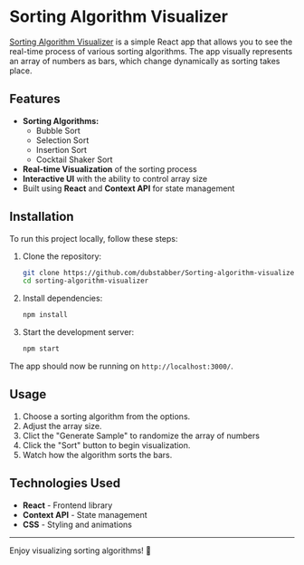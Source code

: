 # Sorting Algorithm Visualizer

[Sorting Algorithm Visualizer](https://dubstabber.github.io/Sorting-algorithm-visualizer/) is a simple React app that allows you to see the real-time process of various sorting algorithms. The app visually represents an array of numbers as bars, which change dynamically as sorting takes place.

## Features

- **Sorting Algorithms:**
  - Bubble Sort
  - Selection Sort
  - Insertion Sort
  - Cocktail Shaker Sort
- **Real-time Visualization** of the sorting process
- **Interactive UI** with the ability to control array size
- Built using **React** and **Context API** for state management

## Installation

To run this project locally, follow these steps:

1. Clone the repository:
   ```bash
   git clone https://github.com/dubstabber/Sorting-algorithm-visualizer.git
   cd sorting-algorithm-visualizer
   ```
2. Install dependencies:
   ```bash
   npm install
   ```
3. Start the development server:
   ```bash
   npm start
   ```

The app should now be running on `http://localhost:3000/`.

## Usage

1. Choose a sorting algorithm from the options.
2. Adjust the array size.
3. Clict the "Generate Sample" to randomize the array of numbers
4. Click the "Sort" button to begin visualization.
5. Watch how the algorithm sorts the bars.

## Technologies Used

- **React** - Frontend library
- **Context API** - State management
- **CSS** - Styling and animations

---

Enjoy visualizing sorting algorithms! 🚀
